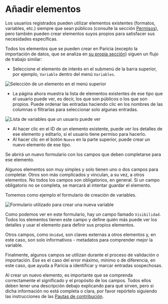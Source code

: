 # Añadir elementos

Los usuarios registrados pueden utilizar elementos existentes (formatos, variables, etc.) siempre que sean públicos (consulte la sección [Permisos](./permissions.md)), pero también pueden crear elementos suyos propios para satisfacer sus necesidades específicas.

Todos los elementos que se pueden crear en Paricia (excepto la importación de datos, que se analiza en [su propia sección](./importing_data.md)) siguen un flujo de trabajo similar:

- Seleccione el elemento de interés en el submenú de la barra superior, por ejemplo, `Variable` dentro del menú `Variables`.

![Selección de un elemento en el menú superior](../assets/images/selecting_component.png)

- La página ahora muestra la lista de elementos existentes de ese tipo que el usuario puede ver, es decir, los que son públicos o los que son propios. Puede ordenar las entradas haciendo clic en los nombres de las columnas o filtrarlas para seleccionar solo algunas entradas.

![Lista de variables que un usuario puede ver](../assets/images/variables_list.png)

- Al hacer clic en el ID de un elemento existente, puede ver los detalles de ese elemento y editarlo, si el usuario tiene permiso para hacerlo.
- Al hacer clic en el botón `Nuevo` en la parte superior, puede crear un nuevo elemento de ese tipo.

Se abrirá un nuevo formulario con los campos que deben completarse para ese elemento.

Algunos elementos son muy simples y solo tienen uno o dos campos para completar. Otros son más complicados y vinculan, a su vez, a otros elementos. No todos los campos son obligatorios, en general. Si un campo obligatorio no se completa, se marcará al intentar guardar el elemento.

Tomemos como ejemplo el formulario de creación de variables.

![Formulario utilizado para crear una nueva variable](../assets/images/variable_creation.png)

Como podemos ver en este formulario, hay un campo llamado `Visibilidad`. Todos los elementos tienen este campo y define quién más puede ver los detalles y usar el elemento para definir sus propios elementos.

Otros campos, como `Unidad`, son claves externas a otros elementos y, en este caso, son solo informativos - metadatos para comprender mejor la variable.

Finalmente, algunos campos se utilizan durante el proceso de validación o importación. Ese es el caso del error máximo, mínimo o de diferencia, en este caso, que ayuda a Paricia a identificar y marcar entradas sospechosas.

Al crear un nuevo elemento, es importante que se comprenda correctamente el significado y el propósito de los campos. Todos ellos deben tener una descripción debajo explicando para qué sirven, pero si dicha información no está completa o clara, por favor repórtelo siguiendo las instrucciones de las [Pautas de contribución](./contributing.md).
